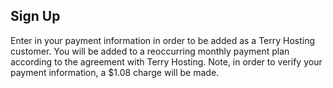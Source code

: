 ## Sign Up

Enter in your payment information in order to be added as a Terry Hosting customer.  You will be added to a reoccurring monthly payment plan according to the agreement with Terry Hosting.  Note, in order to verify your payment information, a $1.08 charge will be made.

<form action="/thank-you" method="GET">
  <script
    src="https://checkout.stripe.com/checkout.js"
    class="stripe-button"
    data-key="pk_live_RTKbKO1Wp18PFx55tg29bqNO"
    data-amount="108"
    data-name="Terry Hosting"
    data-description="Web Hosting"
    data-image="/assets/images/logo.png"
    data-locale="auto"
    data-label="Payment Information"
    data-allow-remember-me="false"
    data-zip-code="true"
    data-billing-address="true"
    data-panel-label="Submit">
  </script>
</form>
